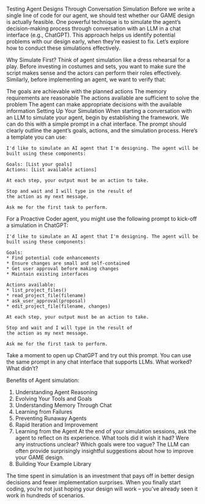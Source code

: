 Testing Agent Designs Through Conversation Simulation
Before we write a single line of code for our agent, we should test whether our GAME design is actually feasible. One powerful technique is to simulate the agent’s decision-making process through conversation with an LLM in a chat interface (e.g., ChatGPT). This approach helps us identify potential problems with our design early, when they’re easiest to fix. Let’s explore how to conduct these simulations effectively.

Why Simulate First?
Think of agent simulation like a dress rehearsal for a play. Before investing in costumes and sets, you want to make sure the script makes sense and the actors can perform their roles effectively. Similarly, before implementing an agent, we want to verify that:

The goals are achievable with the planned actions
The memory requirements are reasonable
The actions available are sufficient to solve the problem
The agent can make appropriate decisions with the available information
Setting Up Your Simulation
When starting a conversation with an LLM to simulate your agent, begin by establishing the framework. We can do this with a simple prompt in a chat interface. The prompt should clearly outline the agent’s goals, actions, and the simulation process. Here’s a template you can use:

```
I'd like to simulate an AI agent that I'm designing. The agent will be built using these components:

Goals: [List your goals]
Actions: [List available actions]

At each step, your output must be an action to take.

Stop and wait and I will type in the result of
the action as my next message.

Ask me for the first task to perform.
```

For a Proactive Coder agent, you might use the following prompt to kick-off a simulation in ChatGPT:

```
I'd like to simulate an AI agent that I'm designing. The agent will be built using these components:

Goals:
* Find potential code enhancements
* Ensure changes are small and self-contained
* Get user approval before making changes
* Maintain existing interfaces

Actions available:
* list_project_files()
* read_project_file(filename)
* ask_user_approval(proposal)
* edit_project_file(filename, changes)

At each step, your output must be an action to take. 

Stop and wait and I will type in the result of 
the action as my next message.

Ask me for the first task to perform.
```

Take a moment to open up ChatGPT and try out this prompt. You can use the same prompt in any chat interface that supports LLMs. What worked? What didn’t?

Benefits of Agent simulation:

1. Understanding Agent Reasoning
2. Evolving Your Tools and Goals
3. Understanding Memory Through Chat
4. Learning from Failures
5. Preventing Runaway Agents
6. Rapid Iteration and Improvement
7. Learning from the Agent
   At the end of your simulation sessions, ask the agent to reflect on its experience. What tools did it wish it had? Were any instructions unclear? Which goals were too vague? The LLM can often provide surprisingly insightful suggestions about how to improve your GAME design.
8. Building Your Example Library

The time spent in simulation is an investment that pays off in better design decisions and fewer implementation surprises. When you finally start coding, you’re not just hoping your design will work – you’ve already seen it work in hundreds of scenarios.